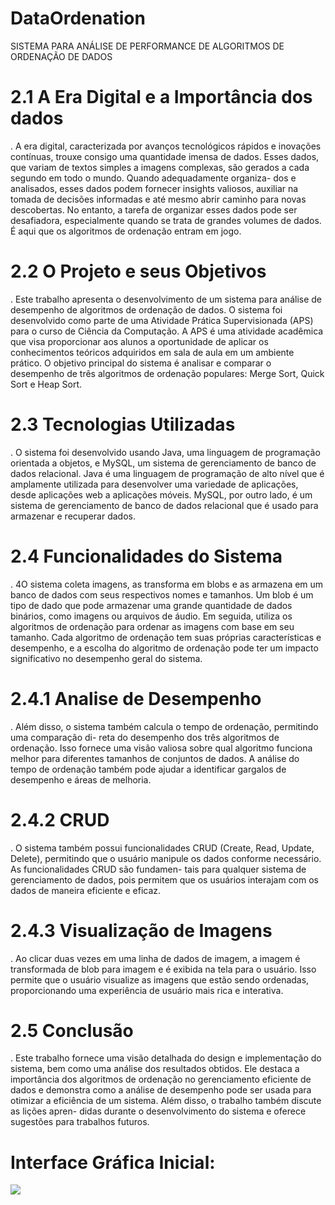 # DataOrdenation
 SISTEMA PARA ANÁLISE DE PERFORMANCE DE ALGORITMOS DE ORDENAÇÃO DE DADOS

# 2.1   A Era Digital e a Importância dos dados
.
A era digital, caracterizada por avanços tecnológicos rápidos e inovações contínuas, trouxe consigo uma quantidade imensa de dados. Esses dados, que variam de textos simples a imagens complexas, são gerados a cada segundo em todo o mundo. Quando adequadamente organiza- dos e analisados, esses dados podem fornecer insights valiosos, auxiliar na tomada de decisões informadas e até mesmo abrir caminho para novas descobertas. No entanto, a tarefa de organizar esses dados pode ser desafiadora, especialmente quando se trata de grandes volumes de dados. É aqui que os algoritmos de ordenação entram em jogo.
# 2.2   O Projeto e seus Objetivos
.
Este trabalho apresenta o desenvolvimento de um sistema para análise de desempenho de algoritmos de ordenação de dados. O sistema foi desenvolvido como parte de uma Atividade Prática Supervisionada (APS) para o curso de Ciência da Computação. A APS é uma atividade acadêmica que visa proporcionar aos alunos a oportunidade de aplicar os conhecimentos teóricos adquiridos em sala de aula em um ambiente prático. O objetivo principal do sistema é analisar e comparar o desempenho de três algoritmos de ordenação populares: Merge Sort, Quick Sort e Heap Sort.
# 2.3   Tecnologias Utilizadas
.
O sistema foi desenvolvido usando Java, uma linguagem de programação orientada a objetos, e MySQL, um sistema de gerenciamento de banco de dados relacional. Java é uma linguagem de programação de alto nível que é amplamente utilizada para desenvolver uma variedade de aplicações, desde aplicações web a aplicações móveis. MySQL, por outro lado, é um sistema de gerenciamento de banco de dados relacional que é usado para armazenar e recuperar dados.
# 2.4   Funcionalidades do Sistema
.
4O sistema coleta imagens, as transforma em blobs e as armazena em um banco de dados com seus respectivos nomes e tamanhos. Um blob é um tipo de dado que pode armazenar uma grande quantidade de dados binários, como imagens ou arquivos de áudio. Em seguida, utiliza os algoritmos de ordenação para ordenar as imagens com base em seu tamanho. Cada algoritmo de ordenação tem suas próprias características e desempenho, e a escolha do algoritmo de ordenação pode ter um impacto significativo no desempenho geral do sistema.
# 2.4.1   Analise de Desempenho
.
Além disso, o sistema também calcula o tempo de ordenação, permitindo uma comparação di- reta do desempenho dos três algoritmos de ordenação. Isso fornece uma visão valiosa sobre qual algoritmo funciona melhor para diferentes tamanhos de conjuntos de dados. A análise do tempo de ordenação também pode ajudar a identificar gargalos de desempenho e áreas de melhoria.
# 2.4.2   CRUD
.
O sistema também possui funcionalidades CRUD (Create, Read, Update, Delete), permitindo que o usuário manipule os dados conforme necessário. As funcionalidades CRUD são fundamen- tais para qualquer sistema de gerenciamento de dados, pois permitem que os usuários interajam com os dados de maneira eficiente e eficaz.
# 2.4.3   Visualização de Imagens
.
Ao clicar duas vezes em uma linha de dados de imagem, a imagem é transformada de blob para imagem e é exibida na tela para o usuário. Isso permite que o usuário visualize as imagens que estão sendo ordenadas, proporcionando uma experiência de usuário mais rica e interativa.
# 2.5   Conclusão
.
Este trabalho fornece uma visão detalhada do design e implementação do sistema, bem como uma análise dos resultados obtidos. Ele destaca a importância dos algoritmos de ordenação no gerenciamento eficiente de dados e demonstra como a análise de desempenho pode ser usada para otimizar a eficiência de um sistema. Além disso, o trabalho também discute as lições apren- didas durante o desenvolvimento do sistema e oferece sugestões para trabalhos futuros.

# Interface Gráfica Inicial:

<img src="Images/Interface Gráfica/tela.png">
